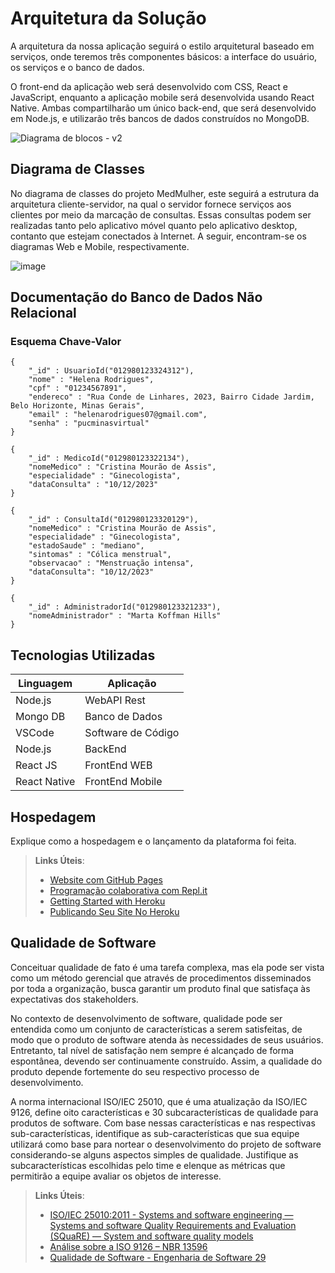 # Arquitetura da Solução

A arquitetura da nossa aplicação seguirá o estilo arquitetural baseado em serviços, onde teremos três componentes básicos: a interface do usuário, os serviços e o banco de dados.

O front-end da aplicação web será desenvolvido com CSS, React e JavaScript, enquanto a aplicação mobile será desenvolvida usando React Native. Ambas compartilharão um único back-end, que será desenvolvido em Node.js, e utilizarão três bancos de dados construídos no MongoDB.


![Diagrama de blocos - v2](https://github.com/ICEI-PUC-Minas-PMV-ADS/pmv-ads-2023-2-e4-proj-dad-t2-medmulher/assets/89920953/838074e7-697d-4500-b9ea-1278879c072e)


## Diagrama de Classes

No diagrama de classes do projeto MedMulher, este seguirá a estrutura da arquitetura cliente-servidor, na qual o servidor fornece serviços aos clientes por meio da marcação de consultas. Essas consultas podem ser realizadas tanto pelo aplicativo móvel quanto pelo aplicativo desktop, contanto que estejam conectados à Internet. A seguir, encontram-se os diagramas Web e Mobile, respectivamente.

![image](https://github.com/ICEI-PUC-Minas-PMV-ADS/pmv-ads-2023-2-e4-proj-dad-t2-medmulher/assets/103009155/2dfaefad-52ed-44ae-85db-5ef24804b262)


## Documentação do Banco de Dados Não Relacional

### Esquema Chave-Valor
```
{
    "_id" : UsuarioId("012980123324312"),
    "nome" : "Helena Rodrigues",
    "cpf" : "01234567891",
    "endereco" : "Rua Conde de Linhares, 2023, Bairro Cidade Jardim, Belo Horizonte, Minas Gerais",
    "email" : "helenarodrigues07@gmail.com",
    "senha" : "pucminasvirtual"
}

{
    "_id" : MedicoId("012980123322134"),
    "nomeMedico" : "Cristina Mourão de Assis",
    "especialidade" : "Ginecologista",
    "dataConsulta" : "10/12/2023"
}

{
    "_id" : ConsultaId("012980123320129"),
    "nomeMedico" : "Cristina Mourão de Assis",
    "especialidade" : "Ginecologista",
    "estadoSaude" : "mediano",
    "sintomas" : "Cólica menstrual",
    "observacao" : "Menstruação intensa",
    "dataConsulta": "10/12/2023"
}

{
    "_id" : AdministradorId("012980123321233"),
    "nomeAdministrador" : "Marta Koffman Hills"
}
```

## Tecnologias Utilizadas


|  Linguagem  |      Aplicação      | 
|--------------|---------------------|
| Node.js	   |  WebAPI Rest        | 
| Mongo DB     |  Banco de Dados     | 
| VSCode       |  Software de Código | 
| Node.js	   |  BackEnd            | 
| React JS     |  FrontEnd WEB       | 
| React Native |  FrontEnd Mobile    | 



## Hospedagem

Explique como a hospedagem e o lançamento da plataforma foi feita.

> **Links Úteis**:
>
> - [Website com GitHub Pages](https://pages.github.com/)
> - [Programação colaborativa com Repl.it](https://repl.it/)
> - [Getting Started with Heroku](https://devcenter.heroku.com/start)
> - [Publicando Seu Site No Heroku](http://pythonclub.com.br/publicando-seu-hello-world-no-heroku.html)

## Qualidade de Software

Conceituar qualidade de fato é uma tarefa complexa, mas ela pode ser vista como um método gerencial que através de procedimentos disseminados por toda a organização, busca garantir um produto final que satisfaça às expectativas dos stakeholders.

No contexto de desenvolvimento de software, qualidade pode ser entendida como um conjunto de características a serem satisfeitas, de modo que o produto de software atenda às necessidades de seus usuários. Entretanto, tal nível de satisfação nem sempre é alcançado de forma espontânea, devendo ser continuamente construído. Assim, a qualidade do produto depende fortemente do seu respectivo processo de desenvolvimento.

A norma internacional ISO/IEC 25010, que é uma atualização da ISO/IEC 9126, define oito características e 30 subcaracterísticas de qualidade para produtos de software.
Com base nessas características e nas respectivas sub-características, identifique as sub-características que sua equipe utilizará como base para nortear o desenvolvimento do projeto de software considerando-se alguns aspectos simples de qualidade. Justifique as subcaracterísticas escolhidas pelo time e elenque as métricas que permitirão a equipe avaliar os objetos de interesse.

> **Links Úteis**:
>
> - [ISO/IEC 25010:2011 - Systems and software engineering — Systems and software Quality Requirements and Evaluation (SQuaRE) — System and software quality models](https://www.iso.org/standard/35733.html/)
> - [Análise sobre a ISO 9126 – NBR 13596](https://www.tiespecialistas.com.br/analise-sobre-iso-9126-nbr-13596/)
> - [Qualidade de Software - Engenharia de Software 29](https://www.devmedia.com.br/qualidade-de-software-engenharia-de-software-29/18209/)
